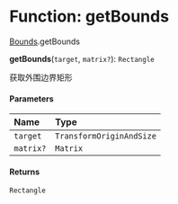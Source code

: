 # Function: getBounds

[Bounds](/auto-docs/core/modules/Bounds.md).getBounds

**getBounds**(`target`, `matrix?`): `Rectangle`

获取外围边界矩形

#### Parameters

| Name | Type |
| :------ | :------ |
| `target` | `TransformOriginAndSize` |
| `matrix?` | `Matrix` |

#### Returns

`Rectangle`
